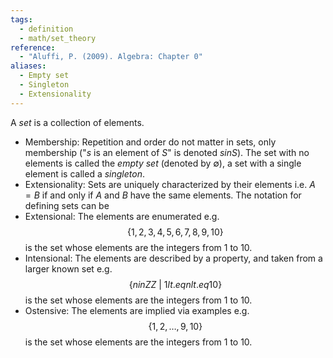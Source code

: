 ```yaml
---
tags:
  - definition
  - math/set_theory
reference:
  - "Aluffi, P. (2009). Algebra: Chapter 0"
aliases:
  - Empty set
  - Singleton
  - Extensionality
---
```

A _set_ is a collection of elements.
- Membership:
	Repetition and order do not matter in sets, only membership ("$s$ is an element of $S$" is denoted $s in S$). The set with no elements is called the _empty set_ (denoted by $\emptyset$), a set with a single element is called a _singleton_.
- Extensionality:
	Sets are uniquely characterized by their elements i.e. $A=B$ if and only if $A$ and $B$ have the same elements.
The notation for defining sets can be
- Extensional:
	The elements are enumerated e.g.$$
		\{1,2,3,4,5,6,7,8,9,10\}
	$$is the set whose elements are the integers from $1$ to $10$.
- Intensional:
	The elements are described by a property, and taken from a larger known set e.g.$$
		\{n in ZZ\ |\ 1 lt.eq n  lt.eq 10\}
	$$is the set whose elements are the integers from $1$ to $10$.
- Ostensive:
	The elements are implied via examples e.g.$$
		\{1,2,\dots,9,10\}
	$$is the set whose elements are the integers from $1$ to $10$.
